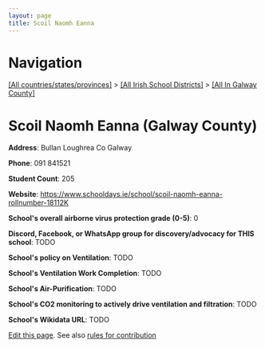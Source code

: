 ```yaml
---
layout: page
title: Scoil Naomh Eanna
---
```

# Navigation

[[All countries/states/provinces]](../../..) > [[All Irish School Districts]](../..) > [[All In Galway County]](..)

# Scoil Naomh Eanna (Galway County)

**Address**: Bullan Loughrea Co Galway

**Phone**: 091 841521

**Student Count**: 205

**Website**: <https://www.schooldays.ie/school/scoil-naomh-eanna-rollnumber-18112K>

**School's overall airborne virus protection grade (0-5)**: 0

**Discord, Facebook, or WhatsApp group for discovery/advocacy for THIS school**: TODO

**School's policy on Ventilation**: TODO

**School's Ventilation Work Completion**: TODO

**School's Air-Purification**: TODO

**School's CO2 monitoring to actively drive ventilation and filtration**: TODO

**School's Wikidata URL**: TODO


[Edit this page](https://github.com/ventilate-schools/Ireland/edit/main/./Galway_County/Scoil_Naomh_Eanna.md). See also [rules for contribution](../../../contribution-rules/)